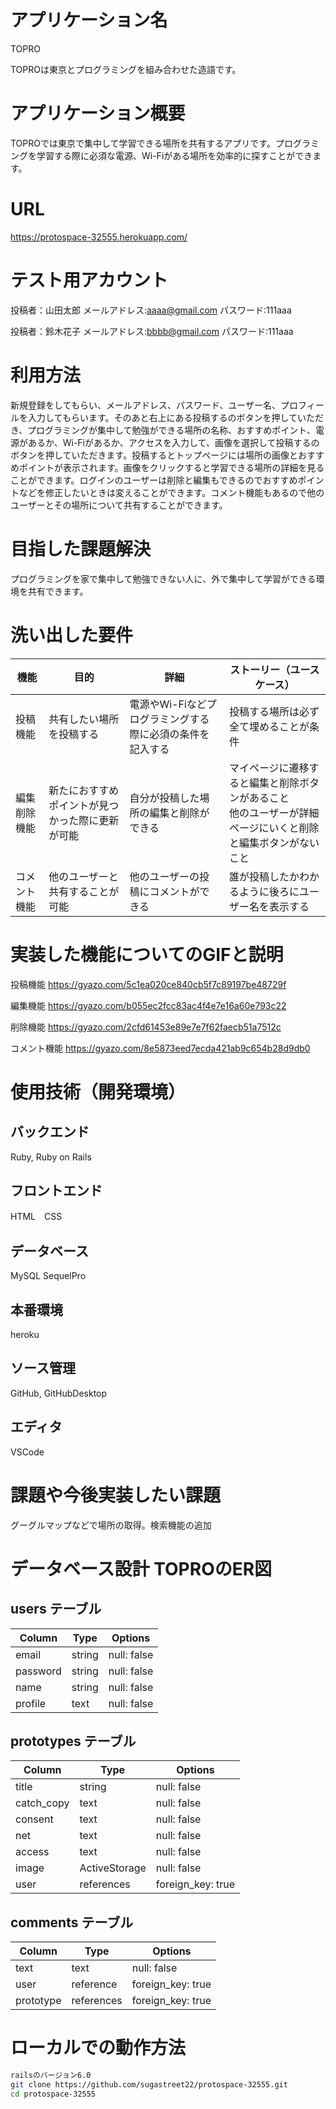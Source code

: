 # アプリケーション名

TOPRO

TOPROは東京とプログラミングを組み合わせた造語です。

# アプリケーション概要

TOPROでは東京で集中して学習できる場所を共有するアプリです。プログラミングを学習する際に必須な電源、Wi-Fiがある場所を効率的に探すことができます。

# URL

https://protospace-32555.herokuapp.com/

# テスト用アカウント

投稿者：山田太郎
メールアドレス:aaaa@gmail.com
パスワード:111aaa

投稿者：鈴木花子
メールアドレス:bbbb@gmail.com
パスワード:111aaa


# 利用方法

新規登録をしてもらい、メールアドレス、パスワード、ユーザー名、プロフィールを入力してもらいます。そのあと右上にある投稿するのボタンを押していただき、プログラミングが集中して勉強ができる場所の名称、おすすめポイント、電源があるか、Wi-Fiがあるか、アクセスを入力して、画像を選択して投稿するのボタンを押していただきます。投稿するとトップページには場所の画像とおすすめポイントが表示されます。画像をクリックすると学習できる場所の詳細を見ることができます。ログインのユーザーは削除と編集もできるのでおすすめポイントなどを修正したいときは変えることができます。コメント機能もあるので他のユーザーとその場所について共有することができます。

# 目指した課題解決

プログラミングを家で集中して勉強できない人に、外で集中して学習ができる環境を共有できます。

# 洗い出した要件

| 機能 | 目的 | 詳細 | ストーリー（ユースケース） |
|  ---  |  ---  |  ---  |  ---  |
| 投稿機能 | 共有したい場所を投稿する | 電源やWi-Fiなどプログラミングする際に必須の条件を記入する | 投稿する場所は必ず全て埋めることが条件 |
| 編集削除機能 | 新たにおすすめポイントが見つかった際に更新が可能 | 自分が投稿した場所の編集と削除ができる | マイページに遷移すると編集と削除ボタンがあること<br>他のユーザーが詳細ページにいくと削除と編集ボタンがないこと |
| コメント機能 | 他のユーザーと共有することが可能 | 他のユーザーの投稿にコメントができる | 誰が投稿したかわかるように後ろにユーザー名を表示する |

# 実装した機能についてのGIFと説明

投稿機能
https://gyazo.com/5c1ea020ce840cb5f7c89197be48729f

編集機能
https://gyazo.com/b055ec2fcc83ac4f4e7e16a60e793c22

削除機能
https://gyazo.com/2cfd61453e89e7e7f62faecb51a7512c

コメント機能
https://gyazo.com/8e5873eed7ecda421ab9c654b28d9db0

# 使用技術（開発環境）

## バックエンド
Ruby, Ruby on Rails

## フロントエンド
HTML　CSS

## データベース
MySQL SequelPro

## 本番環境
heroku

## ソース管理
GitHub, GitHubDesktop

## エディタ
VSCode

# 課題や今後実装したい課題

グーグルマップなどで場所の取得。検索機能の追加

# データベース設計	TOPROのER図

## users テーブル
| Column       | Type          | Options           |
| --------     | ------        | -----------       |
| email        | string        | null: false       |
| password     | string        | null: false       |
| name         | string        | null: false       |
| profile      | text          | null: false       |


## prototypes テーブル
| Column       | Type          | Options           |
| --------     | ------        | -----------       |
| title        | string        | null: false       |
| catch_copy   | text          | null: false       |
| consent      | text          | null: false       |
| net          | text          | null: false       |
| access       | text          | null: false       |
| image        | ActiveStorage | null: false       |
| user         | references    | foreign_key: true |

## comments テーブル
| Column       | Type          | Options            |
| --------     | ------        | -----------        |
| text         | text          | null: false        |
| user         | reference     | foreign_key: true  |
| prototype    | references    | foreign_key: true  |

# ローカルでの動作方法

```bash
railsのバージョン6.0
git clone https://github.com/sugastreet22/protospace-32555.git
cd protospace-32555
```







